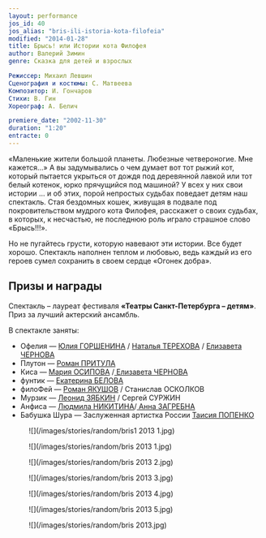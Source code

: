 ```yaml
---
layout: performance
jos_id: 40
jos_alias: "bris-ili-istoria-kota-filofeia"
modified: "2014-01-28"
title: Брысь! или Истории кота Филофея
author: Валерий Зимин
genre: Сказка для детей и взрослых

Режиссер: Михаил Левшин
Сценография и костюмы: С. Матвеева
Композитор: И. Гончаров
Стихи: В. Гин
Хореограф: А. Белич

premiere_date: "2002-11-30"
duration: "1:20"
entracte: 0
---
```


«Маленькие жители большой планеты. Любезные четвероногие. Мне кажется...» А вы задумывались о чем думает вот тот рыжий кот, который пытается укрыться от дождя под деревянной лавкой или тот белый котенок, юрко прячущийся под машиной? У всех у них свои истории ... и об этих, порой непростых судьбах поведает детям наш спектакль. Стая бездомных кошек, живущая в подвале под покровительством мудрого кота Филофея, расскажет о своих судьбах, в которых, к несчастью, не последнюю роль играло страшное слово «Брысь!!!».

Но не пугайтесь грусти, которую навевают эти истории. Все будет хорошо. Спектакль наполнен теплом и любовью, ведь каждый из его героев сумел сохранить в своем сердце «Огонек добра».


## Призы и награды

Спектакль – лауреат фестиваля **«Театры Санкт-Петербурга – детям»**. Приз за лучший актерский ансамбль.

В спектакле заняты:

- Офелия — [Юлия ГОРШЕНИНА](49-ylia-gorshenina.html) / [Наталья ТЕРЕХОВА](56-natasha-terehova.html) / [Елизавета ЧЕРНОВА](48-chernovaelizaveta.html)
- Плутон — [Роман ПРИТУЛА](50-roman-pritula.html)
- Киса — [Мария ОСИПОВА](301-mariaosipova.html) /[ Елизавета ЧЕРНОВА](48-chernovaelizaveta.html)
- фунтик — [Екатерина БЕЛОВА](23-belova-ekaterina.html)
- филоФей — [Роман ЯКУШОВ](88-roman-yakushov.html) / Станислав ОСКОЛКОВ
- Мурзик — [Леонид ЗЯБКИН](67-leonid-zabkin.html) / Сергей СУРЖИН
- Анфиса — [Людмила НИКИТИНА](63-lyda-nikitina.html)/[ Анна ЗАГРЕБНА](79-anna-zagrebna.html)
- Бабушка Шура — Заслуженная артистка России [Таисия ПОПЕНКО](26-popenko-taisija.html)

<figure>
![](/images/stories/random/bris1 2013 1.jpg)
</figure>

<figure>
![](/images/stories/random/bris 2013 1.jpg)
</figure>

<figure>
![](/images/stories/random/bris 2013 2.jpg)
</figure>

<figure>
![](/images/stories/random/bris 2013 3.jpg)
</figure>

<figure>
![](/images/stories/random/bris 2013 4.jpg)
</figure>

<figure>
![](/images/stories/random/bris 2013 5.jpg)
</figure>

<figure>
![](/images/stories/random/bris 2013.jpg)
</figure>

